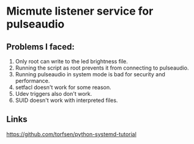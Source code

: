 # Micmute listener service for pulseaudio

## Problems I faced:
1. Only root can write to the led brightness file.
2. Running the script as root prevents it from connecting to pulseaudio.
3. Running pulseaudio in system mode is bad for security and performance.
4. setfacl doesn't work for some reason.
5. Udev triggers also don't work.
6. SUID doesn't work with interpreted files.

## Links
https://github.com/torfsen/python-systemd-tutorial